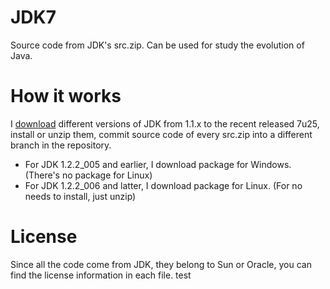 JDK7
===

Source code from JDK's src.zip. Can be used for study the evolution of Java.

# How it works

I [download](http://www.oracle.com/technetwork/java/javase/downloads/index.html) different versions of JDK from 1.1.x to the recent released 7u25, install or unzip them, commit source code of every src.zip into a different branch in the repository.

* For JDK 1.2.2_005 and earlier, I download package for Windows. (There's no package for Linux)
* For JDK 1.2.2_006 and latter, I download package for Linux. (For no needs to install, just unzip)

# License

Since all the code come from JDK, they belong to Sun or Oracle, you can find the license information in each file. 
test